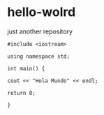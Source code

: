 # hello-wolrd
just another repository

    #include <iostream>

    using namespace std;

    int main() {

    cout << "Hola Mundo" << endl;

    return 0;

    }
